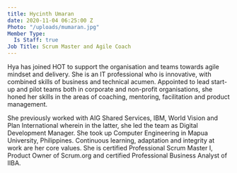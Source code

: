 ```yaml
---
title: Hycinth Umaran
date: 2020-11-04 06:25:00 Z
Photo: "/uploads/mumaran.jpg"
Member Type:
  Is Staff: true
Job Title: Scrum Master and Agile Coach
---
```


Hya has joined HOT to support the organisation and teams towards agile mindset and delivery. She is an IT professional who is innovative, with combined skills of business and technical acumen. Appointed to lead start-up and pilot teams both in corporate and non-profit organisations, she honed her skills in the areas of coaching, mentoring, facilitation and product management.

She previously worked with AIG Shared Services, IBM, World Vision and Plan International wherein in the latter, she led the team as Digital Development Manager. She took up Computer Engineering in Mapua University, Philippines. Continuous learning, adaptation and integrity at work are her core values. She is certified Professional Scrum Master I, Product Owner of Scrum.org and certified Professional Business Analyst of IIBA.